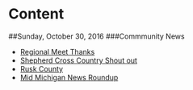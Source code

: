 # Content

##Sunday, October 30, 2016
###Commmunity News
* [Regional Meet Thanks](ShepherdCrossCountry/regionalmeetthanks.md)
* [Shepherd Cross Country Shout out](ShepherdPoliceDepartment/Shepherdcrosscounty.md)
* [Rusk County](ShepherdPoliceDepartment/ruskcounty.md)
* [Mid Michigan News Roundup](midmichiganroundup-10302016.md)

